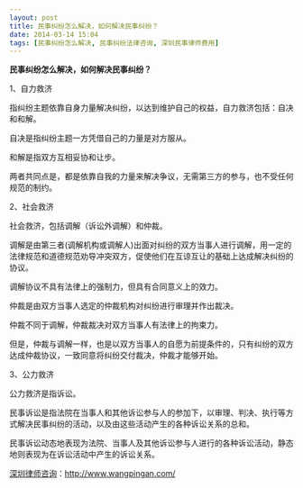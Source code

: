 ```yaml
---
layout: post
title: 民事纠纷怎么解决，如何解决民事纠纷？
date: 2014-03-14 15:04
tags: [民事纠纷怎么解决, 民事纠纷法律咨询, 深圳民事律师费用]
---
```

<strong>民事纠纷怎么解决，如何解决民事纠纷？</strong>

1、自力救济

指纠纷主题依靠自身力量解决纠纷，以达到维护自己的权益，自力救济包括：自决和和解。

自决是指纠纷主题一方凭借自己的力量是对方服从。

和解是指双方互相妥协和让步。

两者共同点是，都是依靠自我的力量来解决争议，无需第三方的参与，也不受任何规范的制约。

2、社会救济

社会救济，包括调解（诉讼外调解）和仲裁。

调解是由第三者(调解机构或调解人)出面对纠纷的双方当事人进行调解，用一定的法律规范和道德规范劝导冲突双方，促使他们在互谅互让的基础上达成解决纠纷的协议。

调解协议不具有法律上的强制力，但具有合同意义上的效力。

仲裁是由双方当事人选定的仲裁机构对纠纷进行审理并作出裁决。

仲裁不同于调解，仲裁裁决对双方当事人有法律上的拘束力。

但是，仲裁与调解一样，也是以双方当事人的自愿为前提条件的，只有纠纷的双方达成仲裁协议，一致同意将纠纷交付裁决，仲裁才能够开始。

3、公力救济

公力救济是指诉讼。

民事诉讼是指法院在当事人和其他诉讼参与人的参加下，以审理、判决、执行等方式解决民事纠纷的活动，以及由这些活动产生的各种诉讼关系的总和。

民事诉讼动态地表现为法院、当事人及其他诉讼参与人进行的各种诉讼活动，静态地则表现为在诉讼活动中产生的诉讼关系。



<a href="http://www.wangpingan.com/">深圳律师咨询</a>：<a href="http://www.wangpingan.com/">http://www.wangpingan.com/</a>

